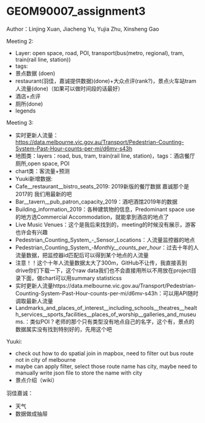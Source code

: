 # GEOM90007_assignment3
Author：Linjing Xuan, Jiacheng Yu, Yujia Zhu, Xinsheng Gao

Meeting 2:
- Layer: open space, road, POI, transport(bus(metro, regional), tram, train(rail line, station))
- tags: 
-   景点数据 (doen)
-   restaurant(羽佳，嘉诚提供数据)(done)+大众点评(rank?)，景点火车站tram人流量(done)（如果可以做时间段的话最好）
-   酒店+点评
-   厕所(done)
- legends

Meeting 3: 
- 实时更新人流量：https://data.melbourne.vic.gov.au/Transport/Pedestrian-Counting-System-Past-Hour-counts-per-mi/d6mv-s43h
- 地图类：layers：road, bus, tram, train(rail line, station)，tags：酒店餐厅厕所,open space, POI
- chart类：客流量+预测
- Yuuki新增数据:
-   Cafe__restaurant__bistro_seats_2019: 2019新版的餐厅数据 嘉诚那个是2017的 我们用最新的吧
-   Bar__tavern__pub_patron_capacity_2019：酒吧酒馆2019年的数据
-   Building_information_2019：各种建筑物的信息，Predominant space use的地方选Commercial Accommodation，就能拿到酒店的地点了
-   Live Music Venues：这个是我后来找到的，meeting的时候没有展示，游客也许会有兴趣
-   Pedestrian_Counting_System_-_Sensor_Locations：人流量监控器的地点
-   Pedestrian_Counting_System_-_Monthly__counts_per_hour_：过去十年的人流量数据，把监控器id匹配后可以得到某个地点的人流量
-   注意！！这个十年人流量数据太大了300m，GitHub不让传，我直接丢到drive你们下载一下，这个raw data我们也不会直接用所以不用放在project目录下面，做chart可以用summary statisticss
-   实时更新人流量https://data.melbourne.vic.gov.au/Transport/Pedestrian-Counting-System-Past-Hour-counts-per-mi/d6mv-s43h：可以用API随时调取最新人流量
-   Landmarks_and_places_of_interest__including_schools__theatres__health_services__sports_facilities__places_of_worship__galleries_and_museums.：类似POI？老师的那个只有类型没有地点自己的名字，这个有，景点的数据属实没有找到特别好的，先用这个吧

Yuuki:
- check out how to do spatial join in mapbox, need to filter out bus route not in city of melbourne
- maybe can apply filter, select those route name has city, maybe need to manually write json file to store the name with city
- 景点介绍（wiki）

羽佳嘉诚：
- 天气
- 数据做成抽屉